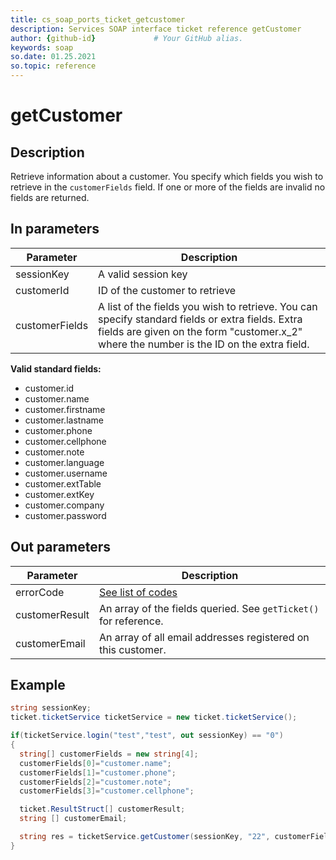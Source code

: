 ```yaml
---
title: cs_soap_ports_ticket_getcustomer
description: Services SOAP interface ticket reference getCustomer
author: {github-id}             # Your GitHub alias.
keywords: soap
so.date: 01.25.2021
so.topic: reference
---
```


# getCustomer

## Description

Retrieve information about a customer. You specify which fields you wish to retrieve in the `customerFields` field. If one or more of the fields are invalid no fields are returned.

## In parameters

| Parameter | Description |
|---|---|
| sessionKey | A valid session key |
| customerId | ID of the customer to retrieve |
| customerFields | A list of the fields you wish to retrieve. You can specify standard fields or extra fields. Extra fields are given on the form "customer.x\_2" where the number is the ID on the extra field. |

**Valid standard fields:**

* customer.id
* customer.name
* customer.firstname
* customer.lastname
* customer.phone
* customer.cellphone
* customer.note
* customer.language
* customer.username
* customer.extTable
* customer.extKey
* customer.company
* customer.password

## Out parameters

| Parameter | Description |
|---|---|
| errorCode | [See list of codes][1] |
| customerResult | An array of the fields queried. See `getTicket()` for reference. |
| customerEmail | An array of all email addresses registered on this customer. |

## Example

```csharp
string sessionKey;
ticket.ticketService ticketService = new ticket.ticketService();

if(ticketService.login("test","test", out sessionKey) == "0")
{
  string[] customerFields = new string[4];
  customerFields[0]="customer.name";
  customerFields[1]="customer.phone";
  customerFields[2]="customer.note";
  customerFields[3]="customer.cellphone";

  ticket.ResultStruct[] customerResult;
  string [] customerEmail;

  string res = ticketService.getCustomer(sessionKey, "22", customerFields, out customerResult, out customerEmail);
}
```

<!-- Referenced links -->
[1]: ../error-codes.md
